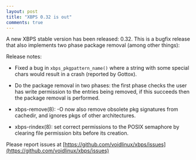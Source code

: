 ```yaml
---
layout: post
title: "XBPS 0.32 is out"
comments: true
---
```


A new XBPS stable version has been released: 0.32. This is a bugfix
release that also implements two phase package removal (among other things):

Release notes:

- Fixed a bug in `xbps_pkgpattern_name()` where a string with some special
chars would result in a crash (reported by Gottox).

- Do the package removal in two phases: the first phase checks the
user has write permission to the entries being removed, if this
succeeds then the package removal is performed.

- xbps-remove(8): -O now also remove obsolete pkg signatures from
cachedir, and ignores pkgs of other architectures.

- xbps-rindex(8): set correct permissions to the POSIX semaphore
by clearing file permission bits before its creation.

Please report issues at
[https://github.com/voidlinux/xbps/issues](https://github.com/voidlinux/xbps/issues)
